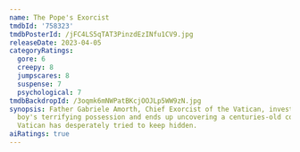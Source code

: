 ```yaml
---
name: The Pope's Exorcist
tmdbId: '758323'
tmdbPosterId: /jFC4LS5qTAT3PinzdEzINfu1CV9.jpg
releaseDate: 2023-04-05
categoryRatings:
  gore: 6
  creepy: 8
  jumpscares: 8
  suspense: 7
  psychological: 7
tmdbBackdropId: /3oqmk6mNWPatBKcjOOJLp5WW9zN.jpg
synopsis: Father Gabriele Amorth, Chief Exorcist of the Vatican, investigates a young
  boy's terrifying possession and ends up uncovering a centuries-old conspiracy the
  Vatican has desperately tried to keep hidden.
aiRatings: true
---
```


